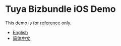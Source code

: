 # Tuya Bizbundle iOS Demo

This demo is for reference only.

* [English](https://tuyainc.github.io/tuyasmart_bizbundle_ios_doc/en/)
* [简体中文](https://tuyainc.github.io/tuyasmart_bizbundle_ios_doc/zh-hans/)
